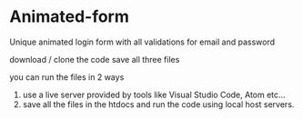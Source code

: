 # Animated-form
Unique animated login form with all validations for email and password

download / clone the code 
save all three files

you can run the files in 2 ways 

1) use a live server provided by tools like Visual Studio Code, Atom etc...
2) save all the files in the htdocs and run the code using local host servers.
